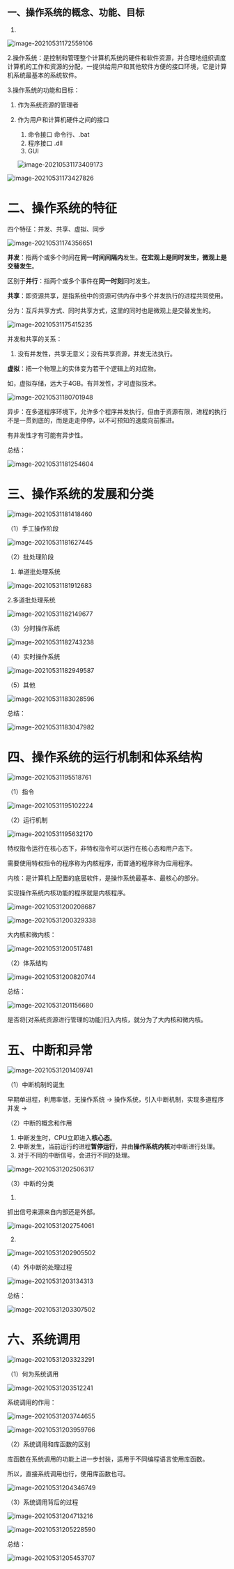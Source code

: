## 一、操作系统的概念、功能、目标

1.

![image-20210531172559106](C:\Users\DELL\AppData\Roaming\Typora\typora-user-images\image-20210531172559106.png)



2.操作系统：是控制和管理整个计算机系统的硬件和软件资源，并合理地组织调度计算机的工作和资源的分配，一提供给用户和其他软件方便的接口环境，它是计算机系统最基本的系统软件。



3.操作系统的功能和目标：

1. 作为系统资源的管理者

2. 作为用户和计算机硬件之间的接口

   1. 命令接口   命令行、.bat
   2. 程序接口  .dll
   3. GUI

   ![image-20210531173409173](C:\Users\DELL\AppData\Roaming\Typora\typora-user-images\image-20210531173409173.png)

![image-20210531173427826](C:\Users\DELL\AppData\Roaming\Typora\typora-user-images\image-20210531173427826.png)





# 二、操作系统的特征

四个特征：并发、共享、虚拟、同步

![image-20210531174356651](C:\Users\DELL\AppData\Roaming\Typora\typora-user-images\image-20210531174356651.png)



**并发**：指两个或多个时间在**同一时间间隔内**发生。**在宏观上是同时发生，微观上是交替发生**。

区别于**并行**：指两个或多个事件在**同一时刻**同时发生。



**共享**：即资源共享，是指系统中的资源可供内存中多个并发执行的进程共同使用。

分为：互斥共享方式、同时共享方式，这里的同时也是微观上是交替发生的。

![image-20210531175415235](C:\Users\DELL\AppData\Roaming\Typora\typora-user-images\image-20210531175415235.png)



并发和共享的关系：

1. 没有并发性，共享无意义；没有共享资源，并发无法执行。





**虚拟**：把一个物理上的实体变为若干个逻辑上的对应物。

如，虚拟存储，远大于4GB。有并发性，才可虚拟技术。

![image-20210531180701948](C:\Users\DELL\AppData\Roaming\Typora\typora-user-images\image-20210531180701948.png)





异步：在多道程序环境下，允许多个程序并发执行，但由于资源有限，进程的执行不是一贯到底的，而是走走停停，以不可预知的速度向前推进。

有并发性才有可能有异步性。





总结：

![image-20210531181254604](C:\Users\DELL\AppData\Roaming\Typora\typora-user-images\image-20210531181254604.png)





# 三、操作系统的发展和分类

![image-20210531181418460](C:\Users\DELL\AppData\Roaming\Typora\typora-user-images\image-20210531181418460.png)



（1）手工操作阶段

![image-20210531181627445](C:\Users\DELL\AppData\Roaming\Typora\typora-user-images\image-20210531181627445.png)

（2）批处理阶段

1. 单道批处理系统

![image-20210531181912683](C:\Users\DELL\AppData\Roaming\Typora\typora-user-images\image-20210531181912683.png)



2.多道批处理系统

![image-20210531182149677](C:\Users\DELL\AppData\Roaming\Typora\typora-user-images\image-20210531182149677.png)



（3）分时操作系统

![image-20210531182743238](C:\Users\DELL\AppData\Roaming\Typora\typora-user-images\image-20210531182743238.png)



（4）实时操作系统

![image-20210531182949587](C:\Users\DELL\AppData\Roaming\Typora\typora-user-images\image-20210531182949587.png)



（5）其他

![image-20210531183028596](C:\Users\DELL\AppData\Roaming\Typora\typora-user-images\image-20210531183028596.png)



总结：

![image-20210531183047982](C:\Users\DELL\AppData\Roaming\Typora\typora-user-images\image-20210531183047982.png)



# 四、操作系统的运行机制和体系结构

![image-20210531195518761](C:\Users\DELL\AppData\Roaming\Typora\typora-user-images\image-20210531195518761.png)

（1）指令

![image-20210531195102224](C:\Users\DELL\AppData\Roaming\Typora\typora-user-images\image-20210531195102224.png)



（2）运行机制

![image-20210531195632170](C:\Users\DELL\AppData\Roaming\Typora\typora-user-images\image-20210531195632170.png)

特权指令运行在核心态下，非特权指令可以运行在核心态和用户态下。

需要使用特权指令的程序称为内核程序，而普通的程序称为应用程序。



内核：是计算机上配置的底层软件，是操作系统最基本、最核心的部分。

实现操作系统内核功能的程序就是内核程序。

![image-20210531200208687](C:\Users\DELL\AppData\Roaming\Typora\typora-user-images\image-20210531200208687.png)

![image-20210531200329338](C:\Users\DELL\AppData\Roaming\Typora\typora-user-images\image-20210531200329338.png)



大内核和微内核：

![image-20210531200517481](C:\Users\DELL\AppData\Roaming\Typora\typora-user-images\image-20210531200517481.png)



（2）体系结构

![image-20210531200820744](C:\Users\DELL\AppData\Roaming\Typora\typora-user-images\image-20210531200820744.png)



总结：

![image-20210531201156680](C:\Users\DELL\AppData\Roaming\Typora\typora-user-images\image-20210531201156680.png)

是否将[对系统资源进行管理的功能]归入内核，就分为了大内核和微内核。





# 五、中断和异常

![image-20210531201409741](C:\Users\DELL\AppData\Roaming\Typora\typora-user-images\image-20210531201409741.png)

（1）中断机制的诞生

早期单进程，利用率低，无操作系统 -> 操作系统，引入中断机制，实现多道程序并发 -> 

（2）中断的概念和作用

1. 中断发生时，CPU立即进入**核心态**。
2. 中断发生，当前运行的进程**暂停运行**，并由**操作系统内核**对中断进行处理。
3. 对于不同的中断信号，会进行不同的处理。

![image-20210531202506317](C:\Users\DELL\AppData\Roaming\Typora\typora-user-images\image-20210531202506317.png)

（3）中断的分类

1.

抓出信号来源来自内部还是外部。

![image-20210531202754061](C:\Users\DELL\AppData\Roaming\Typora\typora-user-images\image-20210531202754061.png)

2.

![image-20210531202905502](C:\Users\DELL\AppData\Roaming\Typora\typora-user-images\image-20210531202905502.png)

（4）外中断的处理过程

![image-20210531203134313](C:\Users\DELL\AppData\Roaming\Typora\typora-user-images\image-20210531203134313.png)



总结：

![image-20210531203307502](C:\Users\DELL\AppData\Roaming\Typora\typora-user-images\image-20210531203307502.png)





# 六、系统调用

![image-20210531203323291](C:\Users\DELL\AppData\Roaming\Typora\typora-user-images\image-20210531203323291.png)



（1）何为系统调用

![image-20210531203512241](C:\Users\DELL\AppData\Roaming\Typora\typora-user-images\image-20210531203512241.png)



系统调用的作用：

![image-20210531203744655](C:\Users\DELL\AppData\Roaming\Typora\typora-user-images\image-20210531203744655.png)

![image-20210531203959766](C:\Users\DELL\AppData\Roaming\Typora\typora-user-images\image-20210531203959766.png)



（2）系统调用和库函数的区别

库函数在系统调用的功能上进一步封装，适用于不同编程语言使用库函数。

所以，直接系统调用也行，使用库函数也可。

![image-20210531204346749](C:\Users\DELL\AppData\Roaming\Typora\typora-user-images\image-20210531204346749.png)



（3）系统调用背后的过程

![image-20210531204713216](C:\Users\DELL\AppData\Roaming\Typora\typora-user-images\image-20210531204713216.png)

![image-20210531205228590](C:\Users\DELL\AppData\Roaming\Typora\typora-user-images\image-20210531205228590.png)



总结：

![image-20210531205453707](C:\Users\DELL\AppData\Roaming\Typora\typora-user-images\image-20210531205453707.png)
